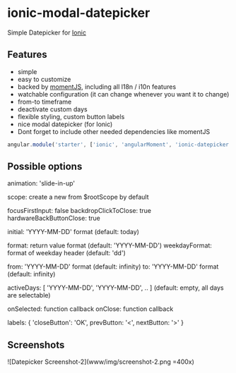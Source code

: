 # ionic-modal-datepicker

Simple Datepicker for [Ionic](http://ionicframework.com/)

## Features

* simple
* easy to customize
* backed by [momentJS](http://momentjs.com/), including all l18n / i10n features
* watchable configuration (it can change whenever you want it to change)
* from-to timeframe
* deactivate custom days
* flexible styling, custom button labels
* nice modal datepicker (for Ionic)
* Dont forget to include other needed dependencies like momentJS

>
``` JavaScript
angular.module('starter', ['ionic', 'angularMoment', 'ionic-datepicker'])
```
## Possible options

animation: 'slide-in-up'

scope: create a new from $rootScope by default

focusFirstInput: false
backdropClickToClose: true
hardwareBackButtonClose: true

initial: 'YYYY-MM-DD' format (default: today)

format: return value format (default: 'YYYY-MM-DD')
weekdayFormat: format of weekday header (default: 'dd')

from: 'YYYY-MM-DD' format (default: infinity)
to: 'YYYY-MM-DD' format (default: infinity)

activeDays: [ 'YYYY-MM-DD', 'YYYY-MM-DD', .. ] (default: empty, all days are selectable)

onSelected: function callback
onClose: function callback

labels: { 'closeButton': 'OK', prevButton: '<', nextButton: '>' }


## Screenshots

![Datepicker Screenshot-2](www/img/screenshot-2.png =400x)